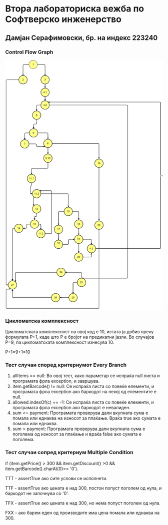 # Втора лабораториска вежба по Софтверско инженерство

## Дамјан Серафимовски, бр. на индекс 223240


###  Control Flow Graph

![control flow graph.png](control%20flow%20graph.png)

### Цикломатска комплексност

Цикломатската комплексност на овој код е 10, истата ја добив преку формулата P+1, каде што P е бројот на предикатни јазли. Во случајoв P=9, па цикломатската комплексност изнесува 10.

P+1=9+1=10

### Тест случаи според критериумот  Every Branch

1. allItems == null: Во овој тест, како параметар се испраќа null листа и програмата фрла exception, и завршува.
2. item.getBarcode() != null: Се испраќа листа со повеќе елементи, и програмата фрла exception ако баркодот на некој од елементите е null.
3. allowed.indexOf(c) == -1: Се испраќа листа со повеќе елементи, и програмата фрла  exception ако баркодот е невалиден.
4. sum <= payment: Програмата проверува дали вкупната сума е помала или еднаква на износот за плаќање. Враќа true ако сумата е помала или еднаква.
5. sum > payment: Програмата проверува дали вкупната сума е поголема од износот за плаќање и враќа false ако сумата е поголема.

### Тест случаи сопред критериум Multiple Condition
if (item.getPrice() > 300 &&
item.getDiscount() >0 &&
item.getBarcode().charAt(0)== '0').

TTT - assertTrue ако сите  услови се исполнети.

TTF - assertTrue ако цената е над 300, постои попуст поголем од нула, и баркодот не започнува со '0'.

TFX - assertTrue ако цената е над 300, но нема попуст поголем од нула.

FXX - ако барем еден од производите има цена помала или еднаква на 300.
